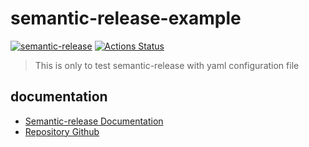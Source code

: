 # semantic-release-example

[![semantic-release](https://img.shields.io/badge/%20%20%F0%9F%93%A6%F0%9F%9A%80-semantic--release-e10079.svg)](https://github.com/semantic-release/semantic-release)
[![Actions Status](https://xxx.execute-api.us-west-2.amazonaws.com/production/badge/geekhomeinside/semantic-release-example)](https://xxx.execute-api.us-west-2.amazonaws.com/production/results/geekhomeinside/semantic-release-example)

> This is only to test semantic-release with yaml configuration file

## documentation

- [Semantic-release Documentation](https://semantic-release.gitbook.io/semantic-release/)
- [Repository Github](https://github.com/semantic-release/semantic-release/docs)
